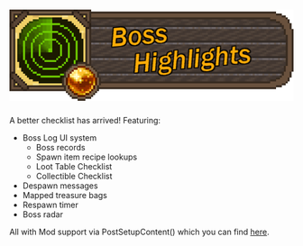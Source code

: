 # ![Boss Highlights](banner.png)
A better checklist has arrived! Featuring:

* Boss Log UI system
  * Boss records
  * Spawn item recipe lookups
  * Loot Table Checklist
  * Collectible Checklist
* Despawn messages
* Mapped treasure bags
* Respawn timer
* Boss radar
  
All with Mod support via PostSetupContent() which you can find [here](https://forums.terraria.org/index.php?threads/boss-highlights.72395//#post-1629944).
